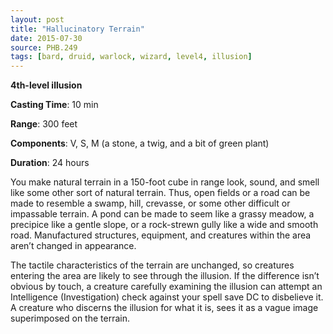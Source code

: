 ```yaml
---
layout: post
title: "Hallucinatory Terrain"
date: 2015-07-30
source: PHB.249
tags: [bard, druid, warlock, wizard, level4, illusion]
---
```


**4th-level illusion**

**Casting Time**: 10 min

**Range**: 300 feet

**Components**: V, S, M (a stone, a twig, and a bit of green plant)

**Duration**: 24 hours

You make natural terrain in a 150-foot cube in range look, sound, and smell like some other sort of natural terrain. Thus, open fields or a road can be made to resemble a swamp, hill, crevasse, or some other difficult or impassable terrain. A pond can be made to seem like a grassy meadow, a precipice like a gentle slope, or a rock-strewn gully like a wide and smooth road. Manufactured structures, equipment, and creatures within the area aren’t changed in appearance.

The tactile characteristics of the terrain are unchanged, so creatures entering the area are likely to see through the illusion. If the difference isn’t obvious by touch, a creature carefully examining the illusion can attempt an Intelligence (Investigation) check against your spell save DC to disbelieve it. A creature who discerns the illusion for what it is, sees it as a vague image superimposed on the terrain.
